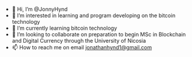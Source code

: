 - 👋 Hi, I’m @JonnyHynd
- 👀 I’m interested in learning and program developing on the bitcoin technology
- 🌱 I’m currently learning bitcoin technology
- 💞️ I’m looking to collaborate on preparation to begin MSc in Blockchain and Digital Currency through the University of Nicosia
- 📫 How to reach me on email jonathanhynd1@gmail.com

<!---
JonnyHynd/JonnyHynd is a ✨ special ✨ repository because its `README.md` (this file) appears on your GitHub profile.
You can click the Preview link to take a look at your changes.
--->
